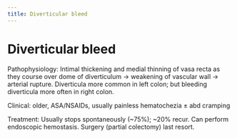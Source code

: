 ```yaml
---
title: Diverticular bleed
---
```

# Diverticular bleed

Pathophysiology: Intimal thickening and medial thinning of vasa recta as they course over dome of diverticulum → weakening of vascular wall → arterial rupture. Diverticula more common in left colon; but bleeding diverticula more often in right colon.

Clinical: older, ASA/NSAIDs, usually painless hematochezia ± abd cramping

Treatment: Usually stops spontaneously (~75%); ~20% recur. Can perform endoscopic hemostasis. Surgery (partial colectomy) last resort.
